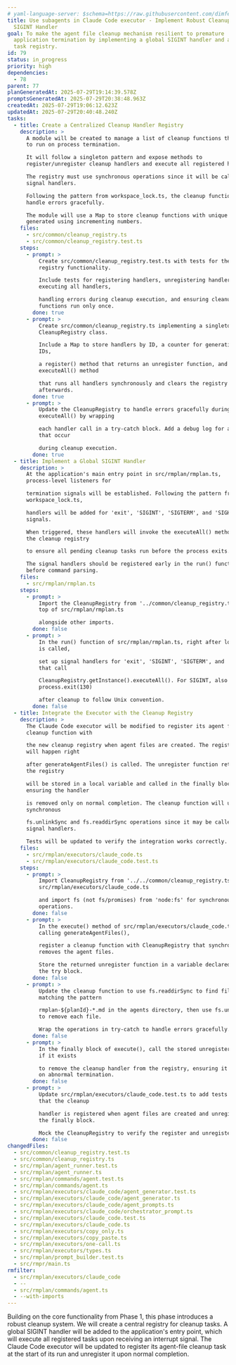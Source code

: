 ```yaml
---
# yaml-language-server: $schema=https://raw.githubusercontent.com/dimfeld/llmutils/main/schema/rmplan-plan-schema.json
title: Use subagents in Claude Code executor - Implement Robust Cleanup with a
  SIGINT Handler
goal: To make the agent file cleanup mechanism resilient to premature
  application termination by implementing a global SIGINT handler and a cleanup
  task registry.
id: 79
status: in_progress
priority: high
dependencies:
  - 78
parent: 77
planGeneratedAt: 2025-07-29T19:14:39.578Z
promptsGeneratedAt: 2025-07-29T20:38:48.963Z
createdAt: 2025-07-29T19:06:12.623Z
updatedAt: 2025-07-29T20:40:48.240Z
tasks:
  - title: Create a Centralized Cleanup Handler Registry
    description: >
      A module will be created to manage a list of cleanup functions that need
      to run on process termination. 

      It will follow a singleton pattern and expose methods to
      register/unregister cleanup handlers and execute all registered handlers.

      The registry must use synchronous operations since it will be called from
      signal handlers.

      Following the pattern from workspace_lock.ts, the cleanup functions should
      handle errors gracefully.

      The module will use a Map to store cleanup functions with unique IDs
      generated using incrementing numbers.
    files:
      - src/common/cleanup_registry.ts
      - src/common/cleanup_registry.test.ts
    steps:
      - prompt: >
          Create src/common/cleanup_registry.test.ts with tests for the cleanup
          registry functionality.

          Include tests for registering handlers, unregistering handlers,
          executing all handlers,

          handling errors during cleanup execution, and ensuring cleanup
          functions run only once.
        done: true
      - prompt: >
          Create src/common/cleanup_registry.ts implementing a singleton
          CleanupRegistry class.

          Include a Map to store handlers by ID, a counter for generating unique
          IDs,

          a register() method that returns an unregister function, and an
          executeAll() method

          that runs all handlers synchronously and clears the registry
          afterwards.
        done: true
      - prompt: >
          Update the CleanupRegistry to handle errors gracefully during
          executeAll() by wrapping

          each handler call in a try-catch block. Add a debug log for any errors
          that occur

          during cleanup execution.
        done: true
  - title: Implement a Global SIGINT Handler
    description: >
      At the application's main entry point in src/rmplan/rmplan.ts,
      process-level listeners for 

      termination signals will be established. Following the pattern from
      workspace_lock.ts,

      handlers will be added for 'exit', 'SIGINT', 'SIGTERM', and 'SIGHUP'
      signals.

      When triggered, these handlers will invoke the executeAll() method from
      the cleanup registry

      to ensure all pending cleanup tasks run before the process exits.

      The signal handlers should be registered early in the run() function
      before command parsing.
    files:
      - src/rmplan/rmplan.ts
    steps:
      - prompt: >
          Import the CleanupRegistry from '../common/cleanup_registry.ts' at the
          top of src/rmplan/rmplan.ts

          alongside other imports.
        done: false
      - prompt: >
          In the run() function of src/rmplan/rmplan.ts, right after loadEnv()
          is called,

          set up signal handlers for 'exit', 'SIGINT', 'SIGTERM', and 'SIGHUP'
          that call

          CleanupRegistry.getInstance().executeAll(). For SIGINT, also call
          process.exit(130)

          after cleanup to follow Unix convention.
        done: false
  - title: Integrate the Executor with the Cleanup Registry
    description: >
      The Claude Code executor will be modified to register its agent file
      cleanup function with

      the new cleanup registry when agent files are created. The registration
      will happen right

      after generateAgentFiles() is called. The unregister function returned by
      the registry

      will be stored in a local variable and called in the finally block,
      ensuring the handler

      is removed only on normal completion. The cleanup function will use the
      synchronous

      fs.unlinkSync and fs.readdirSync operations since it may be called from
      signal handlers.

      Tests will be updated to verify the integration works correctly.
    files:
      - src/rmplan/executors/claude_code.ts
      - src/rmplan/executors/claude_code.test.ts
    steps:
      - prompt: >
          Import CleanupRegistry from '../../common/cleanup_registry.ts' in
          src/rmplan/executors/claude_code.ts

          and import fs (not fs/promises) from 'node:fs' for synchronous
          operations.
        done: false
      - prompt: >
          In the execute() method of src/rmplan/executors/claude_code.ts, after
          calling generateAgentFiles(),

          register a cleanup function with CleanupRegistry that synchronously
          removes the agent files.

          Store the returned unregister function in a variable declared before
          the try block.
        done: false
      - prompt: >
          Update the cleanup function to use fs.readdirSync to find files
          matching the pattern

          rmplan-${planId}-*.md in the agents directory, then use fs.unlinkSync
          to remove each file.

          Wrap the operations in try-catch to handle errors gracefully.
        done: false
      - prompt: >
          In the finally block of execute(), call the stored unregister function
          if it exists

          to remove the cleanup handler from the registry, ensuring it only runs
          on abnormal termination.
        done: false
      - prompt: >
          Update src/rmplan/executors/claude_code.test.ts to add tests verifying
          that the cleanup

          handler is registered when agent files are created and unregistered in
          the finally block.

          Mock the CleanupRegistry to verify the register and unregister calls.
        done: false
changedFiles:
  - src/common/cleanup_registry.test.ts
  - src/common/cleanup_registry.ts
  - src/rmplan/agent_runner.test.ts
  - src/rmplan/agent_runner.ts
  - src/rmplan/commands/agent.test.ts
  - src/rmplan/commands/agent.ts
  - src/rmplan/executors/claude_code/agent_generator.test.ts
  - src/rmplan/executors/claude_code/agent_generator.ts
  - src/rmplan/executors/claude_code/agent_prompts.ts
  - src/rmplan/executors/claude_code/orchestrator_prompt.ts
  - src/rmplan/executors/claude_code.test.ts
  - src/rmplan/executors/claude_code.ts
  - src/rmplan/executors/copy_only.ts
  - src/rmplan/executors/copy_paste.ts
  - src/rmplan/executors/one-call.ts
  - src/rmplan/executors/types.ts
  - src/rmplan/prompt_builder.test.ts
  - src/rmpr/main.ts
rmfilter:
  - src/rmplan/executors/claude_code
  - --
  - src/rmplan/commands/agent.ts
  - --with-imports
---
```


Building on the core functionality from Phase 1, this phase introduces a robust cleanup system. We will create a central registry for cleanup tasks. A global SIGINT handler will be added to the application's entry point, which will execute all registered tasks upon receiving an interrupt signal. The Claude Code executor will be updated to register its agent-file cleanup task at the start of its run and unregister it upon normal completion.
